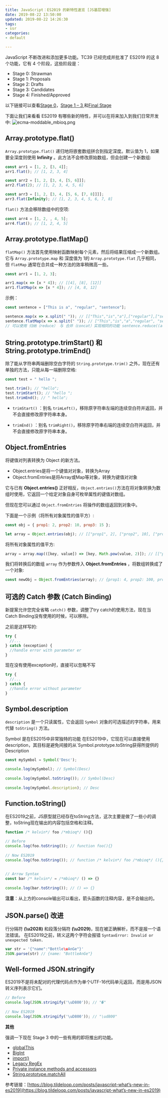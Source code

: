 ```yaml
---
title: JavaScript：ES2019 的新特性速览 [JS基层增强]
date: 2019-08-22 13:50:00
updated: 2019-08-22 14:26:30
tags: 
- ssr
categories: 
- default

---
```

JavaScript 不断改进和添加更多功能。TC39 已经完成并批准了 ES2019 的这 8 个功能，它有 4 个阶段，这些阶段是：

- Stage 0: Strawman
- Stage 1: Proposals
- Stage 2: Drafts
- Stage 3: Candidates
- Stage 4: Finished/Approved

以下链接可以查看[Stage 0](https://github.com/tc39/proposals/blob/master/stage-0-proposals.md)，[Stage 1 – 3 ](https://github.com/tc39/proposals)和[Final Stage](https://github.com/tc39/proposals/blob/master/finished-proposals.md)

下面让我们来看看 ES2019 有哪些新的特性，并可以在将来加入到我们日常开发中:
![ecma-moddable_mbioq.png][1]
## Array.prototype.flat()

`Array.prototype.flat()` 递归地将嵌套数组拼合到指定深度。默认值为 1，如果要全深度则使用 **Infinity** 。此方法不会修改原始数组，但会创建一个新数组:


<!--more-->


```javascript
const arr1 = [1, 2, [3, 4]];
arr1.flat(); // [1, 2, 3, 4]

const arr2 = [1, 2, [3, 4, [5, 6]]];
arr2.flat(2); // [1, 2, 3, 4, 5, 6]

const arr3 = [1, 2, [3, 4, [5, 6, [7, 8]]]];
arr3.flat(Infinity); // [1, 2, 3, 4, 5, 6, 7, 8]
```

`flat()` 方法会移除数组中的空项:

```javascript
const arr4 = [1, 2, , 4, 5];
arr4.flat(); // [1, 2, 4, 5]
```

## Array.prototype.flatMap()

`flatMap()` 方法首先使用映射函数映射每个元素，然后将结果压缩成一个新数组。它与 `Array.prototype.map` 和 深度值为 1的 `Array.prototype.flat` 几乎相同，但 `flatMap` 通常在合并成一种方法的效率稍微高一些。

```javascript
const arr1 = [1, 2, 3];

arr1.map(x => [x * 4]); // [[4], [8], [12]]
arr1.flatMap(x => [x * 4]); // [4, 8, 12]
```

示例：

```javascript
const sentence = ["This is a", "regular", "sentence"];

sentence.map(x => x.split(" ")); // [["This","is","a"],["regular"],["sentence"]]
sentence.flatMap(x => x.split(" ")); // ["This","is","a","regular", "sentence"]
// 可以使用 归纳（reduce） 与 合并（concat）实现相同的功能 sentence.reduce((acc, x) => acc.concat(x.split(" ")), []);
```

## String.prototype.trimStart() 和 String.prototype.trimEnd()

除了能从字符串两端删除空白字符的 `String.prototype.trim()` 之外，现在还有单独的方法，只能从每一端删除空格:

```javascript
const test = " hello ";

test.trim(); // "hello";
test.trimStart(); // "hello ";
test.trimEnd(); // " hello";
```

- `trimStart()` ：别名 `trimLeft()`，移除原字符串左端的连续空白符并返回，并不会直接修改原字符串本身。

- `trimEnd()` ：别名 `trimRight()`，移除原字符串右端的连续空白符并返回，并不会直接修改原字符串本身。

  

## Object.fromEntries

将键值对列表转换为 Object 的新方法。

 - Object.entries是将一个键值对对象，转换为Array
 - Object.fromEntries是将Array或Map等对象，转换为键值对对象

它与已有 **Object.entries()** 正好相反，`Object.entries()`方法在将对象转换为数组时使用，它返回一个给定对象自身可枚举属性的键值对数组。

但现在您可以通过 `Object.fromEntries` 将操作的数组返回到对象中。

下面是一个示例（将所有对象属性的值平方）:

```javascript
const obj = { prop1: 2, prop2: 10, prop3: 15 };

let array = Object.entries(obj); // [["prop1", 2], ["prop2", 10], ["prop3", 15]]
```

将所有对象属性的值平方:

```javascript
array = array.map(([key, value]) => [key, Math.pow(value, 2)]); // [["prop1", 4], ["prop2", 100], ["prop3", 225]]
```

我们将转换后的数组 `array` 作为参数传入 **Object.fromEntries** ，将数组转换成了一个对象:

```javascript
const newObj = Object.fromEntries(array); // {prop1: 4, prop2: 100, prop3: 225}

```

## 可选的 Catch 参数 (Catch Binding)

新提案允许您完全省略 `catch()` 参数，调整了try catch的使用方法，现在当Catch Binding没有使用的时候，可以移除。

之前是这样写的:
```javascript
try {
  //...
} catch (exception) {
  //handle error with parameter er
}
```

现在没有使用exception时，直接可以忽略不写
```javascript
try {
  //...
} catch {
  //handle error without parameter
}
```
## Symbol.description

`description` 是一个只读属性，它会返回 `Symbol` 对象的可选描述的字符串，用来代替 `toString()` 方法。

Symbol 是在ES2015中非常独特的功能
在ES2019中，它现在可以直接使用description，其目标是避免间接的从`Symbol.prototype.toString获得所提供的Description

```javascript
const mySymbol = Symbol('Desc');
 
console.log(mySymbol); // Symbol(Desc)
 
console.log(mySymbol.toString()); // Symbol(Desc)
 
console.log(mySymbol.description); // Desc
```

## Function.toString()

在ES2019之前，JS原型就已经存在toString方法，这次主要是做了一些小的调整，toString现在输出的内容包括空格和注释。

```javascript
function /* kelvin*/ foo /*mbioq*/ (){}
 
// Before
console.log(foo.toString()); // function foo(){}
 
// Now ES2019
console.log(foo.toString()); // function /* kelvin*/ foo /*mbioq*/ (){}
 
 
// Arrow Syntax
const bar /* kelvin*/ = /*mbioq*/ () => {}
 
console.log(bar.toString()); // () => {}
```
**注意**：从上方的console输出可以看出，箭头函数的注释内容，是不会输出的。

## JSON.parse() 改进

行分隔符 **(\u2028)** 和段落分隔符 **(\u2029)**，现在被正确解析，而不是报一个语法错误。
在ES2019之前，转义这两个字符会报错 `SyntaxError: Invalid or unexpected token.`

```javascript
var str = '{"name":"Bottle\uAnGe"}'
JSON.parse(str) // {name: "BottleAnGe"}
```

## Well-formed JSON.stringify

ES2019不是将未配对的代理代码点作为单个UTF-16代码单元返回，而是用JSON转义序列表示它们。
```javascript
// Before
console.log(JSON.stringify('\uD800')); // "�"
 
// Now ES2019
console.log(JSON.stringify('\uD800')); // "\ud800"
```

**其他**

强调一下现在 Stage 3 中的一些有用的即将推出的功能。

- [globalThis](https://github.com/tc39/proposal-global)
- [BigInt](https://github.com/tc39/proposal-bigint)
- [import()](https://github.com/tc39/proposal-dynamic-import)
- [Legacy RegEx](https://github.com/tc39/proposal-regexp-legacy-features)
- [Private instance methods and accessors](https://github.com/tc39/proposal-private-methods)
- [String.prototype.matchAll](https://github.com/tc39/proposal-string-matchall)

参考链接：[https://blog.tildeloop.com/posts/javascript-what’s-new-in-es2019](https://blog.tildeloop.com/posts/javascript-what’s-new-in-es2019)


  [1]: https://imgs.gnux.cn/usr/uploads/2019/08/1127211719.png
